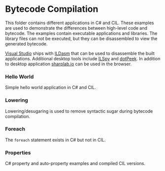 # Bytecode Compilation
This folder contains different applications in C# and CIL. These examples are used to demonstrate the differences between high-level code and bytecode. The examples contain executable applications and libraries. The library files can not be executed, but they can be disassembled to view the generated bytecode.  

[Visual Studio](https://visualstudio.microsoft.com/) ships with [ILDasm](https://docs.microsoft.com/en-us/dotnet/framework/tools/ildasm-exe-il-disassembler) that can be used to disassemble the built applications. Additional desktop tools include [ILSpy](https://github.com/icsharpcode/ILSpy) and [dotPeek](https://www.jetbrains.com/decompiler/). In addition to desktop application [sharplab.io](https://sharplab.io/) can be used in the browser.

### Hello World
Simple hello world application in C# and CIL.

### Lowering
Lowering/desugaring is used to remove syntactic sugar during bytecode compilation.

### Foreach
The `foreach` statement exists in C# but not in CIL.

### Properties
C# property and auto-property examples and compiled CIL versions.
